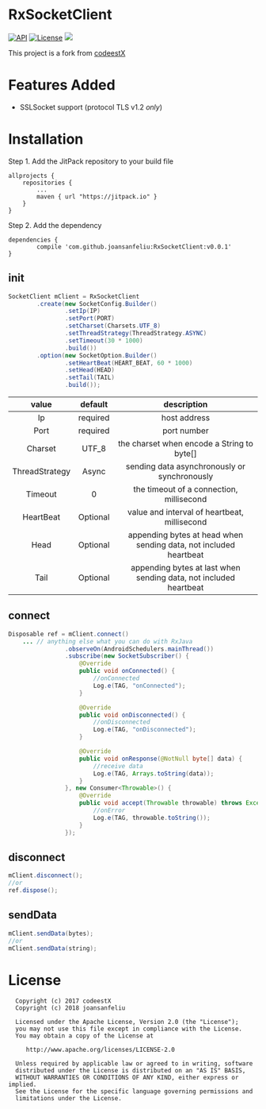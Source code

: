 # RxSocketClient

 [![API](https://img.shields.io/badge/API-20%2B-brightgreen.svg)](https://android-arsenal.com/api?level=20) [![License](https://img.shields.io/badge/License-Apache%202.0-blue.svg)](https://opensource.org/licenses/Apache-2.0) [![](https://jitpack.io/v/joansanfeliu/RxSocketClient.svg)](https://jitpack.io/#joansanfeliu/RxSocketClient)


This project is a fork from [codeestX](https://github.com/codeestX/RxSocketClient/)

# Features Added
- SSLSocket support (protocol TLS v1.2 *only*)

# Installation
Step 1. Add the JitPack repository to your build file

	allprojects {
		repositories {
			...
			maven { url "https://jitpack.io" }
		}
	}
   
Step 2. Add the dependency

	dependencies {
	        compile 'com.github.joansanfeliu:RxSocketClient:v0.0.1'
	}
	
## init
```java
SocketClient mClient = RxSocketClient
        .create(new SocketConfig.Builder()
                .setIp(IP)
                .setPort(PORT)
                .setCharset(Charsets.UTF_8)
                .setThreadStrategy(ThreadStrategy.ASYNC)
                .setTimeout(30 * 1000)
                .build())
        .option(new SocketOption.Builder()
                .setHeartBeat(HEART_BEAT, 60 * 1000)
                .setHead(HEAD)
                .setTail(TAIL)
                .build());

```
| value | default | description |
| :--: | :--: | :--: |
| Ip | required | host address |
| Port | required | port number |
| Charset | UTF_8 | the charset when encode a String to byte[] |
| ThreadStrategy | Async | sending data asynchronously or synchronously|
| Timeout | 0 | the timeout of a connection, millisecond |
| HeartBeat | Optional | value and interval of heartbeat, millisecond |
| Head | Optional | appending bytes at head when sending data, not included heartbeat |
| Tail | Optional | appending bytes at last when sending data, not included heartbeat |

## connect
```java
Disposable ref = mClient.connect()
	... // anything else what you can do with RxJava
                .observeOn(AndroidSchedulers.mainThread())
                .subscribe(new SocketSubscriber() {
                    @Override
                    public void onConnected() {
                        //onConnected
                        Log.e(TAG, "onConnected");
                    }

                    @Override
                    public void onDisconnected() {
                        //onDisconnected
                        Log.e(TAG, "onDisconnected");
                    }

                    @Override
                    public void onResponse(@NotNull byte[] data) {
                        //receive data
                        Log.e(TAG, Arrays.toString(data));
                    }
                }, new Consumer<Throwable>() {
                    @Override
                    public void accept(Throwable throwable) throws Exception {
                        //onError
                        Log.e(TAG, throwable.toString());
                    }
                });
```

## disconnect
```java
mClient.disconnect();
//or
ref.dispose();
```

## sendData
```java
mClient.sendData(bytes);
//or
mClient.sendData(string);
```

# License

      Copyright (c) 2017 codeestX
      Copyright (c) 2018 joansanfeliu

      Licensed under the Apache License, Version 2.0 (the "License");
      you may not use this file except in compliance with the License.
      You may obtain a copy of the License at

         http://www.apache.org/licenses/LICENSE-2.0

      Unless required by applicable law or agreed to in writing, software
      distributed under the License is distributed on an "AS IS" BASIS,
      WITHOUT WARRANTIES OR CONDITIONS OF ANY KIND, either express or implied.
      See the License for the specific language governing permissions and
      limitations under the License.

